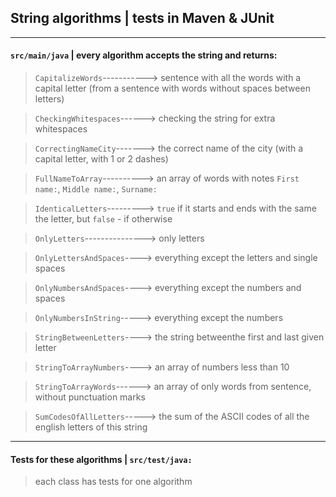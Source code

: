 ## String algorithms | tests in Maven & JUnit ##
***
#### `src/main/java` | every algorithm accepts the string and returns: ####

> `CapitalizeWords`-----------> sentence with all the words with a capital letter (from a sentence with words without spaces between letters)

> `CheckingWhitespaces`------> checking the string for extra whitespaces

> `CorrectingNameCity`-------> the correct name of the city (with a capital letter, with 1 or 2 dashes)

> `FullNameToArray`----------> an array of words with notes `First name:`, `Middle name:`, `Surname:`

> `IdenticalLetters`---------> `true` if it starts and ends with the same the letter, but `false` - if otherwise

> `OnlyLetters`---------------> only letters

> `OnlyLettersAndSpaces`----> everything except the letters and single spaces

> `OnlyNumbersAndSpaces`----> everything except the numbers and spaces

> `OnlyNumbersInString`-----> everything except the numbers

> `StringBetweenLetters`----> the string betweenthe first and last given letter

> `StringToArrayNumbers`----> an array of numbers less than 10

> `StringToArrayWords`------> an array of only words from sentence, without punctuation marks

> `SumCodesOfAllLetters`-----> the sum of the ASCII codes of all the english letters of this string
> 
***

#### Tests for these algorithms | `src/test/java:` ####

> each class has tests for one algorithm
